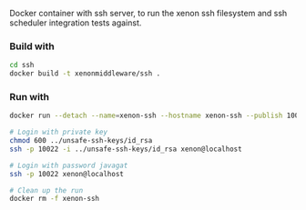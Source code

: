 Docker container with ssh server, to run the xenon ssh filesystem and ssh
scheduler integration tests against.

### Build with

```bash
cd ssh
docker build -t xenonmiddleware/ssh .
```

### Run with

```bash
docker run --detach --name=xenon-ssh --hostname xenon-ssh --publish 10022:22 xenonmiddleware/ssh

# Login with private key
chmod 600 ../unsafe-ssh-keys/id_rsa
ssh -p 10022 -i ../unsafe-ssh-keys/id_rsa xenon@localhost

# Login with password javagat
ssh -p 10022 xenon@localhost

# Clean up the run
docker rm -f xenon-ssh
```
